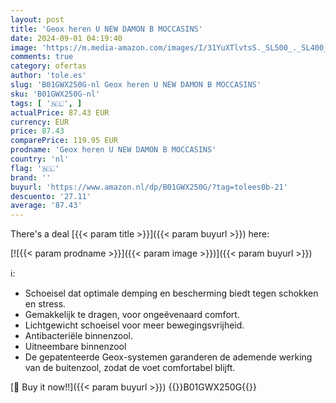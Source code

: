 ```yaml
---
layout: post
title: 'Geox heren U NEW DAMON B MOCCASINS'
date: 2024-09-01 04:19:40
image: 'https://m.media-amazon.com/images/I/31YuXTlvtsS._SL500_._SL400_.jpg'
comments: true
category: ofertas
author: 'tole.es'
slug: 'B01GWX250G-nl Geox heren U NEW DAMON B MOCCASINS'
sku: 'B01GWX250G-nl'
tags: [ '🇳🇱', ]
actualPrice: 87.43 EUR
currency: EUR
price: 87.43
comparePrice: 119.95 EUR
prodname: 'Geox heren U NEW DAMON B MOCCASINS'
country: 'nl'
flag: '🇳🇱'
brand: ''
buyurl: 'https://www.amazon.nl/dp/B01GWX250G/?tag=tolees0b-21'
descuento: '27.11'
average: '87.43'
---
```


There's a deal [{{< param title >}}]({{< param buyurl >}})  here:

[![{{< param prodname >}}]({{< param image >}})]({{< param buyurl >}})

ℹ️:

- Schoeisel dat optimale demping en bescherming biedt tegen schokken en stress.
- Gemakkelijk te dragen, voor ongeëvenaard comfort.
- Lichtgewicht schoeisel voor meer bewegingsvrijheid.
- Antibacteriële binnenzool.
- Uitneembare binnenzool
- De gepatenteerde Geox-systemen garanderen de ademende werking van de buitenzool, zodat de voet comfortabel blijft.

[🛒 Buy it now!!]({{< param buyurl >}})
{{<world>}}B01GWX250G{{</world>}}
